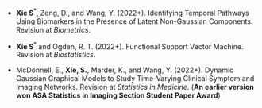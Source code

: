 -  **Xie S**<sup>&#42;</sup>, Zeng, D., and Wang, Y. (2022+). Identifying Temporal Pathways Using Biomarkers in the
Presence of Latent Non-Gaussian Components. Revision at *Biometrics*.

- **Xie S**<sup>&#42;</sup> and Ogden, R. T. (2022+). Functional Support Vector Machine. Revision at *Biostatistics*.

- McDonnell, E., **Xie, S.**, Marder, K., and Wang, Y. (2022+). Dynamic Gaussian Graphical Models to Study Time-Varying Clinical Symptom and Imaging Networks. Revision at *Statistics in Medicine*. (**An earlier version won ASA Statistics in Imaging Section Student Paper Award**)
